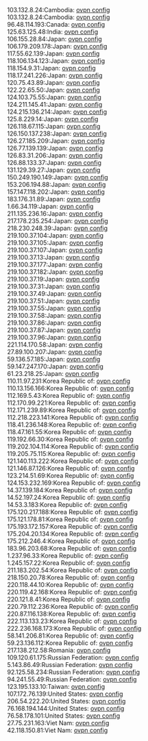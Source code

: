 103.132.8.24:Cambodia: [ovpn config](vpn/103_132_8_24.ovpn)  
103.132.8.24:Cambodia: [ovpn config](vpn/103_132_8_24.ovpn)  
96.48.114.193:Canada: [ovpn config](vpn/96_48_114_193.ovpn)  
125.63.125.48:India: [ovpn config](vpn/125_63_125_48.ovpn)  
106.155.28.84:Japan: [ovpn config](vpn/106_155_28_84.ovpn)  
106.179.209.178:Japan: [ovpn config](vpn/106_179_209_178.ovpn)  
117.55.62.139:Japan: [ovpn config](vpn/117_55_62_139.ovpn)  
118.106.134.123:Japan: [ovpn config](vpn/118_106_134_123.ovpn)  
118.154.9.31:Japan: [ovpn config](vpn/118_154_9_31.ovpn)  
118.17.241.226:Japan: [ovpn config](vpn/118_17_241_226.ovpn)  
120.75.43.89:Japan: [ovpn config](vpn/120_75_43_89.ovpn)  
122.22.65.50:Japan: [ovpn config](vpn/122_22_65_50.ovpn)  
124.103.75.55:Japan: [ovpn config](vpn/124_103_75_55.ovpn)  
124.211.145.41:Japan: [ovpn config](vpn/124_211_145_41.ovpn)  
124.215.136.214:Japan: [ovpn config](vpn/124_215_136_214.ovpn)  
125.8.229.14:Japan: [ovpn config](vpn/125_8_229_14.ovpn)  
126.118.67.115:Japan: [ovpn config](vpn/126_118_67_115.ovpn)  
126.150.137.238:Japan: [ovpn config](vpn/126_150_137_238.ovpn)  
126.27.185.209:Japan: [ovpn config](vpn/126_27_185_209.ovpn)  
126.77.139.139:Japan: [ovpn config](vpn/126_77_139_139.ovpn)  
126.83.31.206:Japan: [ovpn config](vpn/126_83_31_206.ovpn)  
126.88.133.37:Japan: [ovpn config](vpn/126_88_133_37.ovpn)  
131.129.39.27:Japan: [ovpn config](vpn/131_129_39_27.ovpn)  
150.249.190.149:Japan: [ovpn config](vpn/150_249_190_149.ovpn)  
153.206.194.88:Japan: [ovpn config](vpn/153_206_194_88.ovpn)  
157.147.118.202:Japan: [ovpn config](vpn/157_147_118_202.ovpn)  
183.176.31.89:Japan: [ovpn config](vpn/183_176_31_89.ovpn)  
1.66.34.119:Japan: [ovpn config](vpn/1_66_34_119.ovpn)  
211.135.236.16:Japan: [ovpn config](vpn/211_135_236_16.ovpn)  
217.178.235.254:Japan: [ovpn config](vpn/217_178_235_254.ovpn)  
218.230.248.39:Japan: [ovpn config](vpn/218_230_248_39.ovpn)  
219.100.37.104:Japan: [ovpn config](vpn/219_100_37_104.ovpn)  
219.100.37.105:Japan: [ovpn config](vpn/219_100_37_105.ovpn)  
219.100.37.107:Japan: [ovpn config](vpn/219_100_37_107.ovpn)  
219.100.37.13:Japan: [ovpn config](vpn/219_100_37_13.ovpn)  
219.100.37.177:Japan: [ovpn config](vpn/219_100_37_177.ovpn)  
219.100.37.182:Japan: [ovpn config](vpn/219_100_37_182.ovpn)  
219.100.37.19:Japan: [ovpn config](vpn/219_100_37_19.ovpn)  
219.100.37.31:Japan: [ovpn config](vpn/219_100_37_31.ovpn)  
219.100.37.49:Japan: [ovpn config](vpn/219_100_37_49.ovpn)  
219.100.37.51:Japan: [ovpn config](vpn/219_100_37_51.ovpn)  
219.100.37.55:Japan: [ovpn config](vpn/219_100_37_55.ovpn)  
219.100.37.58:Japan: [ovpn config](vpn/219_100_37_58.ovpn)  
219.100.37.86:Japan: [ovpn config](vpn/219_100_37_86.ovpn)  
219.100.37.87:Japan: [ovpn config](vpn/219_100_37_87.ovpn)  
219.100.37.96:Japan: [ovpn config](vpn/219_100_37_96.ovpn)  
221.114.170.58:Japan: [ovpn config](vpn/221_114_170_58.ovpn)  
27.89.100.207:Japan: [ovpn config](vpn/27_89_100_207.ovpn)  
59.136.57.185:Japan: [ovpn config](vpn/59_136_57_185.ovpn)  
59.147.247.170:Japan: [ovpn config](vpn/59_147_247_170.ovpn)  
61.23.218.25:Japan: [ovpn config](vpn/61_23_218_25.ovpn)  
110.11.97.231:Korea Republic of: [ovpn config](vpn/110_11_97_231.ovpn)  
110.13.156.166:Korea Republic of: [ovpn config](vpn/110_13_156_166.ovpn)  
112.169.5.43:Korea Republic of: [ovpn config](vpn/112_169_5_43.ovpn)  
112.170.99.221:Korea Republic of: [ovpn config](vpn/112_170_99_221.ovpn)  
112.171.239.89:Korea Republic of: [ovpn config](vpn/112_171_239_89.ovpn)  
112.218.223.141:Korea Republic of: [ovpn config](vpn/112_218_223_141.ovpn)  
118.41.236.148:Korea Republic of: [ovpn config](vpn/118_41_236_148.ovpn)  
118.47.161.55:Korea Republic of: [ovpn config](vpn/118_47_161_55.ovpn)  
119.192.66.30:Korea Republic of: [ovpn config](vpn/119_192_66_30.ovpn)  
119.202.104.114:Korea Republic of: [ovpn config](vpn/119_202_104_114.ovpn)  
119.205.75.115:Korea Republic of: [ovpn config](vpn/119_205_75_115.ovpn)  
121.140.113.222:Korea Republic of: [ovpn config](vpn/121_140_113_222.ovpn)  
121.146.87.126:Korea Republic of: [ovpn config](vpn/121_146_87_126.ovpn)  
123.214.51.69:Korea Republic of: [ovpn config](vpn/123_214_51_69.ovpn)  
124.153.232.169:Korea Republic of: [ovpn config](vpn/124_153_232_169.ovpn)  
14.37.139.184:Korea Republic of: [ovpn config](vpn/14_37_139_184.ovpn)  
14.52.197.24:Korea Republic of: [ovpn config](vpn/14_52_197_24.ovpn)  
14.53.3.183:Korea Republic of: [ovpn config](vpn/14_53_3_183.ovpn)  
175.120.217.188:Korea Republic of: [ovpn config](vpn/175_120_217_188.ovpn)  
175.121.178.81:Korea Republic of: [ovpn config](vpn/175_121_178_81.ovpn)  
175.193.172.157:Korea Republic of: [ovpn config](vpn/175_193_172_157.ovpn)  
175.204.20.134:Korea Republic of: [ovpn config](vpn/175_204_20_134.ovpn)  
175.212.246.4:Korea Republic of: [ovpn config](vpn/175_212_246_4.ovpn)  
183.96.203.68:Korea Republic of: [ovpn config](vpn/183_96_203_68.ovpn)  
1.237.96.33:Korea Republic of: [ovpn config](vpn/1_237_96_33.ovpn)  
1.245.157.22:Korea Republic of: [ovpn config](vpn/1_245_157_22.ovpn)  
211.183.202.54:Korea Republic of: [ovpn config](vpn/211_183_202_54.ovpn)  
218.150.20.78:Korea Republic of: [ovpn config](vpn/218_150_20_78.ovpn)  
220.118.44.10:Korea Republic of: [ovpn config](vpn/220_118_44_10.ovpn)  
220.119.42.168:Korea Republic of: [ovpn config](vpn/220_119_42_168.ovpn)  
220.121.8.41:Korea Republic of: [ovpn config](vpn/220_121_8_41.ovpn)  
220.79.112.236:Korea Republic of: [ovpn config](vpn/220_79_112_236.ovpn)  
220.87.116.138:Korea Republic of: [ovpn config](vpn/220_87_116_138.ovpn)  
222.113.133.23:Korea Republic of: [ovpn config](vpn/222_113_133_23.ovpn)  
222.236.168.173:Korea Republic of: [ovpn config](vpn/222_236_168_173.ovpn)  
58.141.206.81:Korea Republic of: [ovpn config](vpn/58_141_206_81.ovpn)  
59.23.136.112:Korea Republic of: [ovpn config](vpn/59_23_136_112.ovpn)  
217.138.212.58:Romania: [ovpn config](vpn/217_138_212_58.ovpn)  
109.120.61.175:Russian Federation: [ovpn config](vpn/109_120_61_175.ovpn)  
5.143.86.49:Russian Federation: [ovpn config](vpn/5_143_86_49.ovpn)  
92.125.58.234:Russian Federation: [ovpn config](vpn/92_125_58_234.ovpn)  
94.241.55.49:Russian Federation: [ovpn config](vpn/94_241_55_49.ovpn)  
123.195.133.10:Taiwan: [ovpn config](vpn/123_195_133_10.ovpn)  
107.172.76.139:United States: [ovpn config](vpn/107_172_76_139.ovpn)  
206.54.222.20:United States: [ovpn config](vpn/206_54_222_20.ovpn)  
76.168.194.144:United States: [ovpn config](vpn/76_168_194_144.ovpn)  
76.58.178.101:United States: [ovpn config](vpn/76_58_178_101.ovpn)  
27.75.231.163:Viet Nam: [ovpn config](vpn/27_75_231_163.ovpn)  
42.118.150.81:Viet Nam: [ovpn config](vpn/42_118_150_81.ovpn)  
